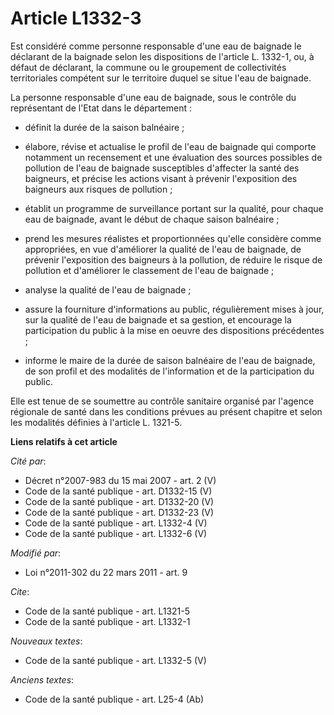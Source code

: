 # Article L1332-3

Est considéré comme personne responsable d'une eau de baignade le déclarant de la baignade selon les dispositions de
l'article L. 1332-1, ou, à défaut de déclarant, la commune ou le groupement de collectivités territoriales compétent sur le
territoire duquel se situe l'eau de baignade. 

La personne responsable d'une eau de baignade, sous le contrôle du représentant de l'Etat dans le département :

- définit la durée de la saison balnéaire ;

- élabore, révise et actualise le profil de l'eau de baignade qui comporte notamment un recensement et une évaluation des
sources possibles de pollution de l'eau de baignade susceptibles d'affecter la santé des baigneurs, et précise les actions
visant à prévenir l'exposition des baigneurs aux risques de pollution ;

- établit un programme de surveillance portant sur la qualité, pour chaque eau de baignade, avant le début de chaque saison
balnéaire ;

- prend les mesures réalistes et proportionnées qu'elle considère comme appropriées, en vue d'améliorer la qualité de l'eau
de baignade, de prévenir l'exposition des baigneurs à la pollution, de réduire le risque de pollution et d'améliorer le
classement de l'eau de baignade ;

- analyse la qualité de l'eau de baignade ;

- assure la fourniture d'informations au public, régulièrement mises à jour, sur la qualité de l'eau de baignade et sa
gestion, et encourage la participation du public à la mise en oeuvre des dispositions précédentes ;

- informe le maire de la durée de saison balnéaire de l'eau de baignade, de son profil et des modalités de l'information et
de la participation du public. 

Elle est tenue de se soumettre au contrôle sanitaire organisé par l'agence régionale de santé dans les conditions prévues au
présent chapitre et selon les modalités définies à l'article L. 1321-5.

**Liens relatifs à cet article**

_Cité par_:

  - Décret n°2007-983 du 15 mai 2007 - art. 2 (V)
  - Code de la santé publique - art. D1332-15 (V)
  - Code de la santé publique - art. D1332-20 (V)
  - Code de la santé publique - art. D1332-23 (V)
  - Code de la santé publique - art. L1332-4 (V)
  - Code de la santé publique - art. L1332-6 (V)

_Modifié par_:

  - Loi n°2011-302 du 22 mars 2011 - art. 9

_Cite_:

  - Code de la santé publique - art. L1321-5
  - Code de la santé publique - art. L1332-1

_Nouveaux textes_:

  - Code de la santé publique - art. L1332-5 (V)

_Anciens textes_:

  - Code de la santé publique - art. L25-4 (Ab)

